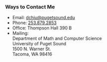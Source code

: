 ### Ways to Contact Me

- Email: [dchiu@pugetsound.edu](mailto:dchiu@pugetsound.edu)
- Phone: [253.879.2853](tel://253-879-2853)
- Office: Thompson Hall 390 B
- Mailing:\
  Department of Math and Computer Science\
  University of Puget Sound\
  1500 N. Warner St.\
  Tacoma, WA 98416

